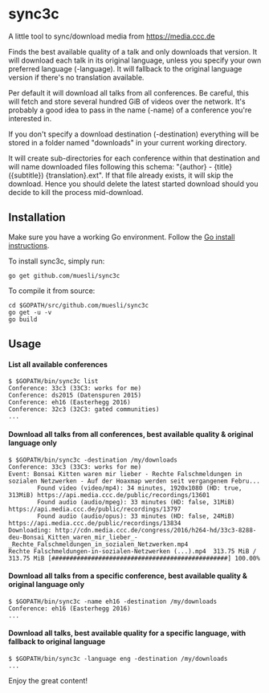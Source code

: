 sync3c
=======

A little tool to sync/download media from https://media.ccc.de

Finds the best available quality of a talk and only downloads that version. It will download each talk in its original language, unless you specify your own preferred language (-language). It will fallback to the original language version if there's no translation available.

Per default it will download all talks from all conferences. Be careful, this will fetch and store several hundred GiB of videos over the network. It's probably a good idea to pass in the name (-name) of a conference you're interested in.

If you don't specify a download destination (-destination) everything will be stored in a folder named "downloads" in your current working directory.

It will create sub-directories for each conference within that destination and will name downloaded files following this schema: "{author} - {title} ({subtitle}) {translation}.ext". If that file already exists, it will skip the download. Hence you should delete the latest started download should you decide to kill the process mid-download.

## Installation

Make sure you have a working Go environment. Follow the [Go install instructions](http://golang.org/doc/install.html).

To install sync3c, simply run:

    go get github.com/muesli/sync3c

To compile it from source:

    cd $GOPATH/src/github.com/muesli/sync3c
    go get -u -v
    go build

## Usage

#### List all available conferences
```
$ $GOPATH/bin/sync3c list
Conference: 33c3 (33C3: works for me)
Conference: ds2015 (Datenspuren 2015)
Conference: eh16 (Easterhegg 2016)
Conference: 32c3 (32C3: gated communities)
...
```

#### Download all talks from all conferences, best available quality & original language only
```
$ $GOPATH/bin/sync3c -destination /my/downloads
Conference: 33c3 (33C3: works for me)
Event: Bonsai Kitten waren mir lieber - Rechte Falschmeldungen in sozialen Netzwerken - Auf der Hoaxmap werden seit vergangenem Febru...
        Found video (video/mp4): 34 minutes, 1920x1080 (HD: true, 313MiB) https://api.media.ccc.de/public/recordings/13601
        Found audio (audio/mpeg): 33 minutes (HD: false, 31MiB) https://api.media.ccc.de/public/recordings/13797
        Found audio (audio/opus): 33 minutes (HD: false, 24MiB) https://api.media.ccc.de/public/recordings/13834
Downloading: http://cdn.media.ccc.de/congress/2016/h264-hd/33c3-8288-deu-Bonsai_Kitten_waren_mir_lieber_-_Rechte_Falschmeldungen_in_sozialen_Netzwerken.mp4
Rechte Falschmeldungen-in-sozialen-Netzwerken (...).mp4  313.75 MiB / 313.75 MiB [#################################################] 100.00%
```

#### Download all talks from a specific conference, best available quality & original language only
```
$ $GOPATH/bin/sync3c -name eh16 -destination /my/downloads
Conference: eh16 (Easterhegg 2016)
...
```

#### Download all talks, best available quality for a specific language, with fallback to original language
```
$ $GOPATH/bin/sync3c -language eng -destination /my/downloads
...
```

Enjoy the great content!
